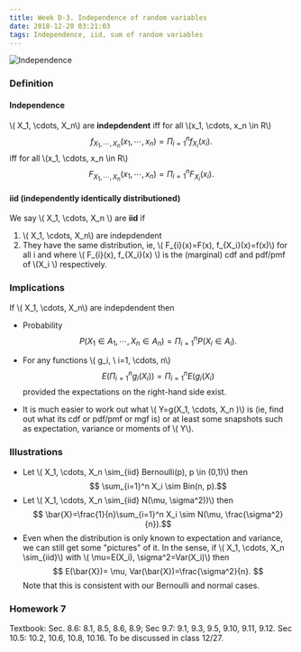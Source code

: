 ```yaml
---
title: Week D-3. Independence of random variables
date: 2018-12-20 03:21:03
tags: Independence, iid, sum of random variables
---
```

![Independence](https://usercontent2.hubstatic.com/13814085_f520.jpg)
### Definition 
#### Independence
\\( X_1, \cdots, X_n\\) are **indepdendent**
iff for all \\(x_1, \cdots, x_n \in R\\) 
$$ f_{X_1, \cdots, X_n}(x_1, \cdots, x_n)= \Pi_{i=1}^n f_{X_i}(x_i).$$
iff for all \\(x_1, \cdots, x_n \in R\\) 
$$ F_{X_1, \cdots, X_n}(x_1, \cdots, x_n)= \Pi_{i=1}^n F_{X_i}(x_i).$$
#### iid (independently identically distributioned)
We say \\( X_1, \cdots, X_n \\) are **iid** if
1.  \\( X_1, \cdots, X_n\\) are indepdendent 
2. They have the same distribution, ie, \\( F_{i}(x)=F(x), f_{X_i}(x)=f(x)\\) for all i and where  \\( F_{i}(x),  f_{X_i}(x) \\) is the (marginal) cdf and pdf/pmf of \\(X_i \\) respectively.  

### Implications   
If  \\( X_1, \cdots, X_n\\) are indepdendent then
* Probability $$ P(X_1 \in A_1, \cdots, X_n \in A_n)= \Pi_{i=1}^n P(X_i \in A_i).$$

* For any functions \\( g_i, \ i=1, \cdots, n\\) 
 $$E(\Pi_{i=1}^n g_i(X_i))= \Pi_{i=1}^n E( g_i(X_i)$$
provided  the expectations on the right-hand side exist.  

* It is much easier to work out what \\( Y=g(X_1, \cdots, X_n )\\) is (ie, find out what its cdf or pdf/pmf or mgf is) or at least some snapshots such as expectation, variance or moments of \\( Y\\).

### Illustrations
* Let \\( X_1, \cdots, X_n \sim_{iid} Bernoulli(p), p \in (0,1)\\) then
$$ \sum_{i=1}^n X_i \sim Bin(n, p).$$ 
* Let \\( X_1, \cdots, X_n \sim_{iid} N(\mu, \sigma^2))\\) then
$$ \bar{X}=\frac{1}{n}\sum_{i=1}^n X_i \sim N(\mu, \frac{\sigma^2}{n}).$$ 
* Even when the distribution is only known to expectation and variance, we can still get some "pictures" of it. In the sense, 
 if \\( X_1, \cdots, X_n \sim_{iid}\\) with \\( \mu=E(X_i), \sigma^2=Var(X_i)\\) then
 $$ E(\bar{X})= \mu, Var(\bar{X})=\frac{\sigma^2}{n}.
$$
Note that this is consistent with our Bernoulli and normal cases. 

### Homework 7
Textbook: Sec. 8.6: 8.1, 8.5, 8.6, 8.9; Sec 9.7: 9.1, 9.3, 9.5, 9.10, 9.11, 9.12. Sec 10.5: 10.2, 10.6, 10.8, 10.16. To be discussed in class 12/27.
